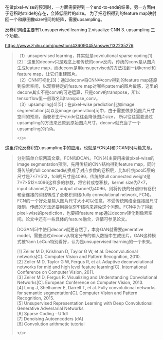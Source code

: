 在做pixel-wise的预测时，一方面需要得到一个end-to-end的结果，另一方面由于卷积时stride的存在，会降低图片的size。
为了把卷积得到的feature map映射回一个和原图像size相同的矩阵，需要upsampling。<br> 

反卷积网络主要有1.unsupervised learning 2.visualize CNN 3. upsampling 三个功能。<br> 

https://www.zhihu.com/question/43609045/answer/132235276<br> 

<blockquote>
    <p>
（1）unsupervised learning，其实就是covolutional sparse coding[1][2]：这里的deconv只是观念上和传统的conv反向，传统的conv是从图片生成feature map，而deconv是用unsupervised的方法找到一组kernel和feature map，让它们重建图片。  <br> 
（2）CNN可视化[3]：通过deconv将CNN中conv得到的feature map还原到像素空间，以观察特定的feature map对哪些pattern的图片敏感，这里的deconv其实不是conv的可逆运算，只是conv的transpose，所以tensorflow里一般取名叫transpose_conv。  <br> 
（3）upsampling[4][5]：在pixel-wise prediction比如image segmentation[4]以及image generation[5]中，由于需要做原始图片尺寸空间的预测，而卷积由于stride往往会降低图片size， 所以往往需要通过upsampling的方法来还原到原始图片尺寸，deconv就充当了一个upsampling的角色。   <br> 


    </p>
</blockquote>

这里讨论反卷积在upsampling中的应用。也就是FCN[4]和DCAN[5]两篇文章。

<blockquote>
    <p>

分别简单介绍两篇文章，FCN和DCAN。FCN[4]主要用来做pixel-wise的image segmentation预测，先用传统的CNN结构得到feature map，同时将传统的full connected转换成了对应参数的卷积层，比如传统pool5层的尺寸是7×7×512，fc6的尺寸是4096，传统的full connected weight是7×7×512×4096这样多的参数，将它转成卷积核，kernel size为7×7，input channel为512，output channel为4096，则将传统的分别带有卷积和全连接的网络转成了全卷积网络(fully convolutional network, FCN)。FCN的一个好处是输入图片尺寸大小可以任意，不受传统网络全连接层尺寸限制，传统的方法还要用类似SPP结构来避免这个问题。FCN中为了得到pixel-wise的prediction，也要把feature map通过deconv转化到像素空间。论文中还有一些具体的feature融合，详情可参见论文。   <br> 

DCGAN[5]中使用deconv就更自然了，本身GAN就需要generative model，需要通过deconv从特定分布的输入数据中生成图片。GAN这种模式被Yann LeCun特别看好，认为是unsupervised learning的一个未来。   <br> 


[1] Zeiler M D, Krishnan D, Taylor G W, et al. Deconvolutional networks[C]. Computer Vision and Pattern Recognition, 2010. <br> 
[2] Zeiler M D, Taylor G W, Fergus R, et al. Adaptive deconvolutional networks for mid and high level feature learning[C]. International Conference on Computer Vision, 2011. <br> 
[3] Zeiler M D, Fergus R. Visualizing and Understanding Convolutional Networks[C]. European Conference on Computer Vision, 2013.   <br> 
[4] Long J, Shelhamer E, Darrell T, et al. Fully convolutional networks for semantic segmentation[C]. Computer Vision and Pattern Recognition, 2015.   <br> 
[5] Unsupervised Representation Learning with Deep Convolutional Generative Adversarial Networks   <br> 
[6] Sparse Coding - Ufldl   <br> 
[7] Denoising Autoencoders (dA)   <br> 
[8] Convolution arithmetic tutorial  

    </p>
</blockquote>
